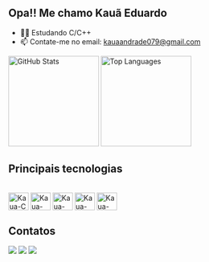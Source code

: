 ## Opa!! Me chamo Kauã Eduardo 

- 👨‍🏫 Estudando C/C++
- 📫 Contate-me no email: kauaandrade079@gmail.com

<div>
  <img height = "180em" src="https://github-readme-stats.vercel.app/api?username=kauaeduuardo&show_icons=true&theme=merko&count_private=true" alt="GitHub Stats">
  <img height="180em" src="https://github-readme-stats.vercel.app/api/top-langs/?username=kauaeduuardo&show_icons=true&theme=merko&count_private=true" alt="Top Languages">
</div>

## Principais tecnologias
<div style="display: inline_block"><br>
  <img align="center" alt="Kaua-C" height="35" width="40"src="https://cdn.jsdelivr.net/gh/devicons/devicon@latest/icons/c/c-original.svg">
  <img align="center" alt="Kaua-Cpp" height="35" width="40"src="https://cdn.jsdelivr.net/gh/devicons/devicon@latest/icons/cplusplus/cplusplus-original.svg">     
  <img align="center" alt="Kaua-Py" height="35" width="40" src="https://cdn.jsdelivr.net/gh/devicons/devicon@latest/icons/python/python-original.svg">
  <img align="center" alt="Kaua-html" height="35" width="40" src="https://cdn.jsdelivr.net/gh/devicons/devicon@latest/icons/html5/html5-original.svg">
  <img align="center" alt="Kaua-css" height="35" width="40" src="https://cdn.jsdelivr.net/gh/devicons/devicon@latest/icons/css3/css3-original.svg">         
</div>

## Contatos
<div>
  <a href="https://instagram.com/kauaeduardo__" target="_blank"><img src="https://img.shields.io/badge/-Instagram-%23E4405F?style=for-the-badge&logo=instagram&logoColor=white" target="_blank"></a>
  <a href = "mailto:kauaandrade079@gmail.com"><img src="https://img.shields.io/badge/-Gmail-%23333?style=for-the-badge&logo=gmail&logoColor=white" target="_blank"></a>
  <a href="https://www.linkedin.com/in/kau%C3%A3-eduardo-a2796533b/" target="_blank"><img src="https://img.shields.io/badge/-LinkedIn-%230077B5?style=for-the-badge&logo=linkedin&logoColor=white" target="_blank"></a>
</div>
